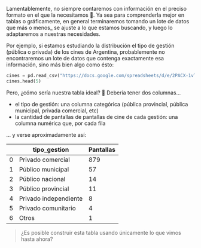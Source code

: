 Lamentablemente, no siempre contaremos con información en el preciso formato en el que la necesitamos 🤷. Ya sea para comprenderla mejor en tablas o gráficamente, en general terminaremos tomando un lote de datos que más o menos_ se ajuste a lo que estamos buscando, y luego lo adaptaremos a nuestras necesidades.

Por ejemplo, si estamos estudiando la distribución el tipo de gestión (pública o privada) de los cines de Argentina, probablemente no encontraremos un lote de datos que contenga exactamente esa información, sino más bien algo como ésto:

```python
cines = pd.read_csv("https://docs.google.com/spreadsheets/d/e/2PACX-1vTRxjjNANJbRCSqlQxwz4ojLXPaobB5ls9f9CVR-JYzY451LucsDBAFK9RYRim74Ykg3X7_sc-GHVv3/pub?gid=969960562&single=true&output=csv")
cines.head(5)
```


Pero, ¿cómo sería nuestra tabla ideal? 🤔 Debería tener dos columnas...
 
 * el tipo de gestión: una columna categórica (pública provincial, pública municipal, privada comercial,  etc)
 * la cantidad de pantallas de pantallas de cine de cada gestión: una columna numérica que, por cada fila
 
... y verse aproximadamente así:

||tipo_gestion|Pantallas|
|---|---|---|
|0|Privado comercial|879|
|1|Público municipal|57|
|2|Público nacional|14|
|3|Público provincial|11|
|4|Privado independiente|8|
|5|Privado comunitario|4|
|6|Otros|1|

> ¿Es posible construir esta tabla usando únicamente lo que vimos hasta ahora?


